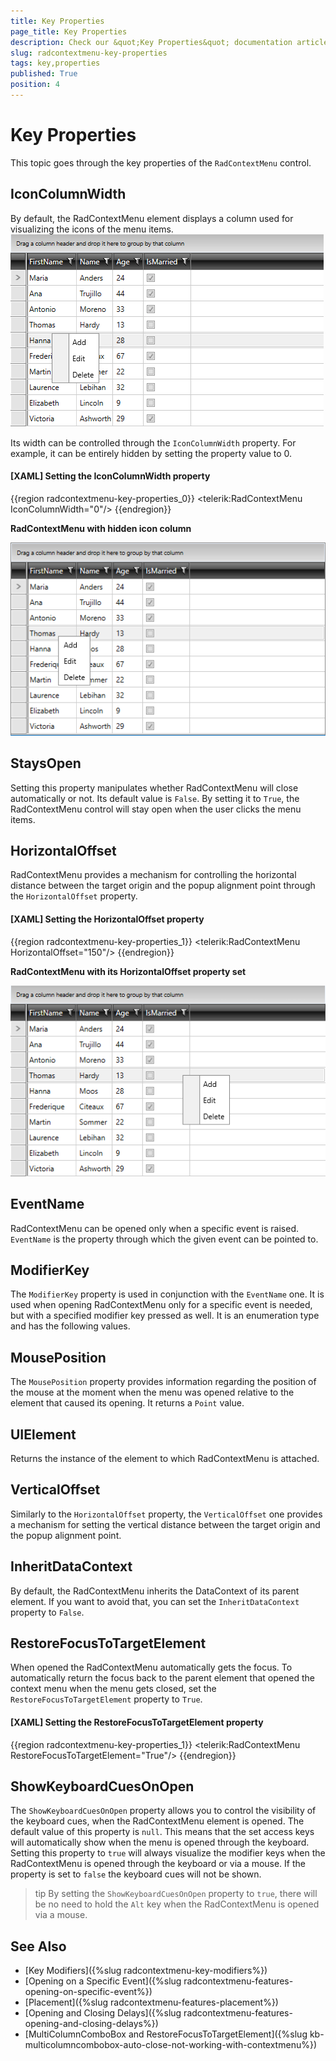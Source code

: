 ```yaml
---
title: Key Properties
page_title: Key Properties
description: Check our &quot;Key Properties&quot; documentation article for the RadContextMenu {{ site.framework_name }} control.
slug: radcontextmenu-key-properties
tags: key,properties
published: True
position: 4
---
```


# Key Properties

This topic goes through the key properties of the `RadContextMenu` control.

## IconColumnWidth

By default, the RadContextMenu element displays a column used for visualizing the icons of the menu items. 
![RadContextMenu Icon Column](images/RadContextMenu_KeyProperties_01.png)

Its width can be controlled through the `IconColumnWidth` property. For example, it can be entirely hidden by setting the property value to 0.

#### __[XAML] Setting the IconColumnWidth property__
{{region radcontextmenu-key-properties_0}}
	 <telerik:RadContextMenu IconColumnWidth="0"/>
{{endregion}}

__RadContextMenu with hidden icon column__

![RadContextMenu Icon Column](images/RadContextMenu_KeyProperties_02.png)

## StaysOpen

Setting this property manipulates whether RadContextMenu will close automatically or not. Its default value is `False`. By setting it to `True`, the RadContextMenu control will stay open when the user clicks the menu items.

## HorizontalOffset

RadContextMenu provides a mechanism for controlling the horizontal distance between the target origin and the popup alignment point through the `HorizontalOffset` property.

#### __[XAML] Setting the HorizontalOffset property__
{{region radcontextmenu-key-properties_1}}
	<telerik:RadContextMenu HorizontalOffset="150"/>
{{endregion}}

__RadContextMenu with its HorizontalOffset property set__

![RadContextMenu Icon Column](images/RadContextMenu_KeyProperties_03.png)
 
## EventName

RadContextMenu can be opened only when a specific event is raised. `EventName` is the property through which the given event can be pointed to.

## ModifierKey

The `ModifierKey` property is used in conjunction with the `EventName` one. It is used when opening RadContextMenu only for a specific event is needed, but with a specified modifier key pressed as well. It is an enumeration type and has the following values.

## MousePosition

The `MousePosition` property provides information regarding the position of the mouse at the moment when the menu was opened relative to the element that caused its opening. It returns a `Point` value.

## UIElement

Returns the instance of the element to which RadContextMenu is attached.

## VerticalOffset

Similarly to the `HorizontalOffset` property, the `VerticalOffset` one provides a mechanism for setting the vertical distance between the target origin and the popup alignment point. 

## InheritDataContext

By default, the RadContextMenu inherits the DataContext of its parent element. If you want to avoid that, you can set the `InheritDataContext` property to `False`.

## RestoreFocusToTargetElement

When opened the RadContextMenu automatically gets the focus. To automatically return the focus back to the parent element that opened the context menu when the menu gets closed, set the `RestoreFocusToTargetElement` property to `True`.

#### __[XAML] Setting the RestoreFocusToTargetElement property__
{{region radcontextmenu-key-properties_1}}
	<telerik:RadContextMenu RestoreFocusToTargetElement="True"/>
{{endregion}}

## ShowKeyboardCuesOnOpen

The `ShowKeyboardCuesOnOpen` property allows you to control the visibility of the keyboard cues, when the RadContextMenu element is opened. The default value of this property is `null`. This means that the set access keys will automatically show when the menu is opened through the keyboard. Setting this property to `true` will always visualize the modifier keys when the RadContextMenu is opened through the keyboard or via a mouse. If the property is set to `false` the keyboard cues will not be shown.

>tip By setting the `ShowKeyboardCuesOnOpen` property to `true`, there will be no need to hold the `Alt` key when the RadContextMenu is opened via a mouse.

## See Also  
 * [Key Modifiers]({%slug radcontextmenu-key-modifiers%})
 * [Opening on a Specific Event]({%slug radcontextmenu-features-opening-on-specific-event%})
 * [Placement]({%slug radcontextmenu-features-placement%})
 * [Opening and Closing Delays]({%slug radcontextmenu-features-opening-and-closing-delays%})
 * [MultiColumnComboBox and RestoreFocusToTargetElement]({%slug kb-multicolumncombobox-auto-close-not-working-with-contextmenu%})
